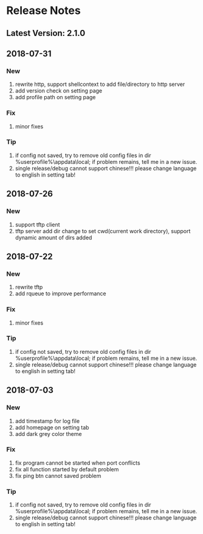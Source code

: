 # Release Notes

## Latest Version: 2.1.0

## 2018-07-31
### New
1. rewrite http, support shellcontext to add file/directory to http server
2. add version check on setting page
3. add profile path on setting page
### Fix
1. minor fixes
### Tip
1. if config not saved, try to remove old config files in dir %userprofile%\appdata\local; if problem remains, tell me in a new issue.
2. single release/debug cannot support chinese!!! please change language to english in setting tab!

## 2018-07-26
### New
1. support tftp client
2. tftp server add dir change to set cwd(current work directory), support dynamic amount of dirs added

## 2018-07-22
### New
1. rewrite tftp 
2. add rqueue to improve performance
### Fix
1. minor fixes
### Tip
1. if config not saved, try to remove old config files in dir %userprofile%\appdata\local; if problem remains, tell me in a new issue.
2. single release/debug cannot support chinese!!! please change language to english in setting tab!

## 2018-07-03
### New
1. add timestamp for log file
2. add homepage on setting tab
3. add dark grey color theme
### Fix
1. fix program cannot be started when port conflicts
2. fix all function started by default problem
3. fix ping btn cannot saved problem
### Tip
1. if config not saved, try to remove old config files in dir %userprofile%\appdata\local; if problem remains, tell me in a new issue.
2. single release/debug cannot support chinese!!! please change language to english in setting tab!
